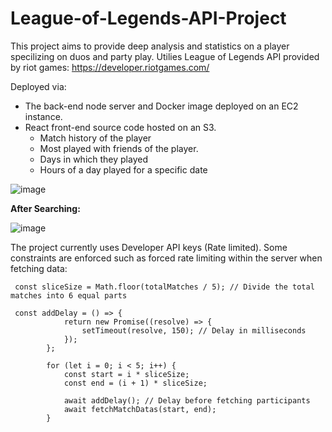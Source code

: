 # League-of-Legends-API-Project

This project aims to provide deep analysis and statistics on a player specilizing on duos and party play. Utilies League of Legends API provided by riot games: https://developer.riotgames.com/

Deployed via:
* The back-end node server and Docker image deployed on an EC2 instance.
* React front-end source code hosted on an S3.
  * Match history of the player
  * Most played with friends of the player.
  * Days in which they played
  * Hours of a day played for a specific date

![image](https://github.com/Twouloo/League-of-Legends-API-Project/assets/150364814/010c98b0-6719-4661-baed-25875613a228)

**After Searching:**

![image](https://github.com/Twouloo/League-of-Legends-API-Project/assets/150364814/71b53609-e395-4236-abcc-14c3edb7d1c6)

The project currently uses Developer API keys (Rate limited). Some constraints are enforced such as forced rate limiting within the server when fetching data:
```
 const sliceSize = Math.floor(totalMatches / 5); // Divide the total matches into 6 equal parts
```
```
 const addDelay = () => {
            return new Promise((resolve) => {
                setTimeout(resolve, 150); // Delay in milliseconds
            });
        };
    
        for (let i = 0; i < 5; i++) {
            const start = i * sliceSize;
            const end = (i + 1) * sliceSize;
    
            await addDelay(); // Delay before fetching participants
            await fetchMatchDatas(start, end);
        }
```
